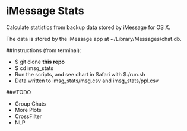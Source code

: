# iMessage Stats
Calculate statistics from backup data stored by iMessage for OS X.

The data is stored by the iMessage app at ~/Library/Messages/chat.db.

##Instructions (from terminal):
- $ git clone **this repo**
- $ cd imsg_stats
- Run the scripts, and see chart in Safari with $./run.sh
- Data written to imsg_stats/msg.csv and imsg_stats/ppl.csv

###TODO

- Group Chats
- More Plots
- CrossFilter
- NLP

